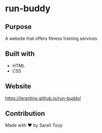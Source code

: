 # run-buddy

## Purpose
A website that offers fitness training services

## Built with
* HTML
* CSS

## Website
https://lerantino.github.io/run-buddy/

## Contribution
Made with ❤️ by Sarah Touy

